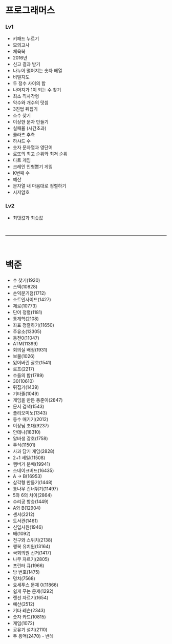 # 프로그래머스
### Lv1
* 키패드 누르기
* 모의고사
* 체육복
* 2016년
* 신고 결과 받기
* 나누어 떨어지는 숫자 배열
* 비밀지도
* 두 정수 사이의 합
* 나머지가 1이 되는 수 찾기
* 최소 직사각형
* 약수와 개수의 덧셈
* 3진법 뒤집기
* 소수 찾기
* 이상한 문자 만들기
* 실패율 (시간초과)
* 콜라츠 추측
* 하샤드 수
* 숫자 문자열과 영단어
* 로또의 최고 순위와 최저 순위
* 다트 게임
* 크레인 인형뽑기 게임
* K번째 수
* 예산
* 문자열 내 마음대로 정렬하기
* 시저암호

### Lv2
* 최댓값과 최솟값

<br/>

---

<br/>

# 백준
* 수 찾기(1920)
* 스택(10828)
* 손익분기점(1712)
* 소트인사이드(1427)
* 제로(10773)
* 단어 정렬(1181)
* 통계학(2108)
* 좌표 정렬하기(11650)
* 주유소(13305)
* 동전0(11047)
* ATM(11399)
* 회의실 배정(1931)
* 보물(1026)
* 잃어버린 괄호(1541)
* 로프(2217)
* 수들의 합(1789)
* 30(10610)
* 뒤집기(1439)
* 기타줄(1049)
* 게임을 만든 동준이(2847)
* 문서 검색(1543)
* 폴리오미노(1343)
* 등수 매기기(2012)
* 이장님 초대(9237)
* 안테나(18310)
* 알바생 강호(1758)
* 주식(11501)
* 사과 담기 게임(2828)
* 2+1 세일(11508)
* 햄버거 분배(19941)
* 스네이크버드(16435)
* A -> B(16953)
* 삼각형 만들기(1448)
* 통나무 건너뛰기(11497)
* 5와 6의 차이(2864)
* 수리공 항승(1449)
* A와 B(12904)
* 센서(2212)
* 도서관(1461)
* 신입사원(1946)
* 배(1092)
* 전구와 스위치(2138)
* 행복 유치원(13164)
* 국회의원 선거(1417)
* 나무 자르기(2805)
* 프린터 큐(1966)
* 방 번호(1475)
* 덩치(7568)
* 요세푸스 문제 0(11866)
* 쉽게 푸는 문제(1292)
* 랜선 자르기(1654)
* 예산(2512)
* 기타 레슨(2343)
* 숫자 카드(10815)
* 게임(1072)
* 공유기 설치(2110)
* 두 용액(2470) - 반례